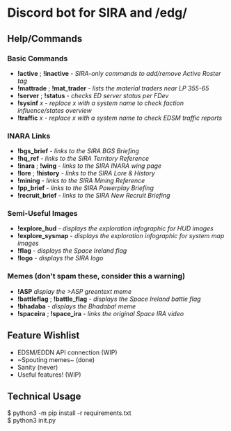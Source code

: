 # Discord bot for SIRA and /edg/

## Help/Commands

### Basic Commands
- **!active** ; **!inactive** - *SIRA-only commands to add/remove Active Roster tag*
- **!mattrade** ; **!mat_trader** - *lists the material traders near LP 355-65*
- **!server** ; **!status** - *checks ED server status per FDev*
- **!sysinf** *x* - *replace x with a system name to check faction influence/states overview*
- **!traffic** *x* - *replace x with a system name to check EDSM traffic reports*

### INARA Links
- **!bgs_brief** - *links to the SIRA BGS Briefing*
- **!hq_ref** - *links to the SIRA Territory Reference*
- **!inara** ; **!wing** - *links to the SIRA INARA wing page*
- **!lore** ; **!history** - *links to the SIRA Lore & History*
- **!mining** - *links to the SIRA Mining Reference*
- **!pp_brief** - *links to the SIRA Powerplay Briefing*
- **!recruit_brief** - *links to the SIRA New Recruit Briefing*

### Semi-Useful Images
- **!explore_hud** - *displays the exploration infographic for HUD images*
- **!explore_sysmap** - *displays the exploration infographic for system map images*
- **!flag** - *displays the Space Ireland flag*
- **!logo** - *displays the SIRA logo*

### Memes (don't spam these, consider this a warning)
- **!ASP** *display the >ASP greentext meme*
- **!battleflag** ; **!battle_flag** - *displays the Space Ireland battle flag*
- **!bhadaba** - *displays the Bhadaba! meme*
- **!spaceira** ; **!space_ira** - *links the original Space IRA video*

## Feature Wishlist
- EDSM/EDDN API connection (WIP)
- ~Spouting memes~ (done)
- Sanity (never)
- Useful features! (WIP)

## Technical Usage
$ python3 -m pip install -r requirements.txt\
$ python3 init.py
